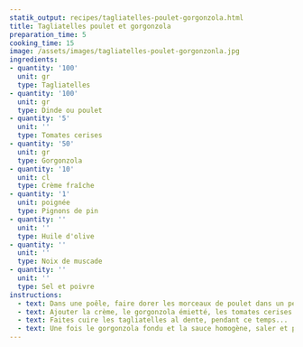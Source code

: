 ```yaml
---
statik_output: recipes/tagliatelles-poulet-gorgonzola.html
title: Tagliatelles poulet et gorgonzola
preparation_time: 5
cooking_time: 15
image: /assets/images/tagliatelles-poulet-gorgonzonla.jpg
ingredients:
- quantity: '100'
  unit: gr
  type: Tagliatelles
- quantity: '100'
  unit: gr
  type: Dinde ou poulet
- quantity: '5'
  unit: ''
  type: Tomates cerises
- quantity: '50'
  unit: gr
  type: Gorgonzola
- quantity: '10'
  unit: cl
  type: Crème fraîche
- quantity: '1'
  unit: poignée
  type: Pignons de pin
- quantity: ''
  unit: ''
  type: Huile d'olive
- quantity: ''
  unit: ''
  type: Noix de muscade
- quantity: ''
  unit: ''
  type: Sel et poivre
instructions:
  - text: Dans une poêle, faire dorer les morceaux de poulet dans un peu d'huile d'olive
  - text: Ajouter la crème, le gorgonzola émietté, les tomates cerises découpées et un peu de noix de muscade
  - text: Faites cuire les tagliatelles al dente, pendant ce temps...
  - text: Une fois le gorgonzola fondu et la sauce homogène, saler et poivrer, puis servir sur les tagliatelles
---
```

